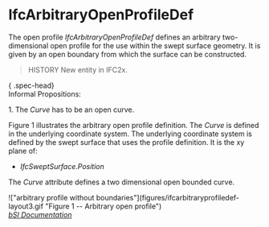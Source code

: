 IfcArbitraryOpenProfileDef
==========================
The open profile _IfcArbitraryOpenProfileDef_ defines an arbitrary two-
dimensional open profile for the use within the swept surface geometry. It is
given by an open boundary from which the surface can be constructed.  
  
> HISTORY  New entity in IFC2x.  
  
{ .spec-head}  
Informal Propositions:  
  
1\. The _Curve_ has to be an open curve.  
  
Figure 1 illustrates the arbitrary open profile definition. The _Curve_ is
defined in the underlying coordinate system. The underlying coordinate system
is defined by the swept surface that uses the profile definition. It is the xy
plane of:  
  
* _IfcSweptSurface.Position_  
  
The _Curve_ attribute defines a two dimensional open bounded curve.  
  
!["arbitrary profile without boundaries"](figures/ifcarbitraryprofiledef-
layout3.gif "Figure 1 -- Arbitrary open profile")  
[ _bSI
Documentation_](https://standards.buildingsmart.org/IFC/DEV/IFC4_2/FINAL/HTML/schema/ifcprofileresource/lexical/ifcarbitraryopenprofiledef.htm)


